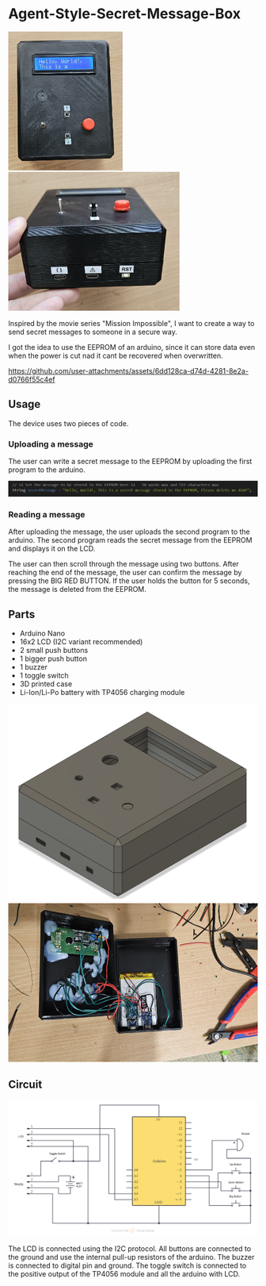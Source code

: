 # Agent-Style-Secret-Message-Box

<img src="images/Finished1.jpg" alt="Finished project image" height="280">
<img src="images/Finished2.jpg" alt="Finished project image" height="280">


Inspired by the movie series "Mission Impossible", I want to create a way to send secret messages to someone in a secure way.

I got the idea to use the EEPROM of an arduino, since it can store data even when the power is cut nad it cant be recovered when overwritten.



https://github.com/user-attachments/assets/6dd128ca-d74d-4281-8e2a-d0766f55c4ef



## Usage
The device uses two pieces of code.

### Uploading a message
The user can write a secret message to the EEPROM by uploading the first program to the arduino.

![Message](images/Message.png)


### Reading a message
After uploading the message, the user uploads the second program to the arduino.
The second program reads the secret message from the EEPROM and displays it on the LCD.

The user can then scroll through the message using two buttons.
After reaching the end of the message, the user can confirm the message by pressing the BIG RED BUTTON.
If the user holds the button for 5 seconds, the message is deleted from the EEPROM.


## Parts
- Arduino Nano
- 16x2 LCD (I2C variant recommended)
- 2 small push buttons
- 1 bigger push button
- 1 buzzer
- 1 toggle switch
- 3D printed case
- Li-Ion/Li-Po battery with TP4056 charging module

<img src="images/Enclosure.png" alt="CAD" height="400">

<img src="images/Inside.jpg" alt="Inside view" height="320">



## Circuit

<img src="images/Schematic.png" alt="Schematic" width="800">

The LCD is connected using the I2C protocol.
All buttons are connected to the ground and use the internal pull-up resistors of the arduino.
The buzzer is connected to digital pin and ground.
The toggle switch is connected to the positive output of the TP4056 module and all the arduino with LCD.
